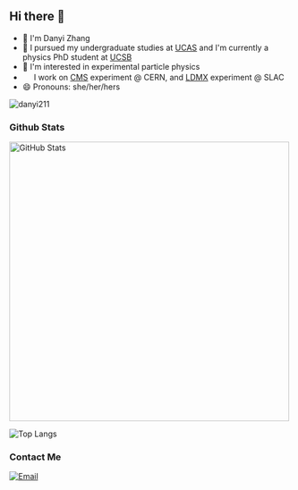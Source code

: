 ## Hi there 👋
- 🌱 I'm Danyi Zhang
- 📖 I pursued my undergraduate studies at [UCAS](https://english.ucas.ac.cn/) and I'm currently a physics PhD student at [UCSB](https://www.physics.ucsb.edu/)
- 🧐 I'm interested in experimental particle physics
- <img src="https://github.com/danyi211/danyi211/assets/81069106/31cf8d9c-aa7d-4be6-b4a4-fdeb3124fa06" width="16" height="16"> I work on [CMS](https://cms.cern/) experiment @ CERN, and [LDMX](https://confluence.slac.stanford.edu/display/MME/Light+Dark+Matter+Experiment) experiment @ SLAC
- 😄 Pronouns: she/her/hers

![danyi211](https://komarev.com/ghpvc/?username=danyi211)

<!--
**danyi211/danyi211** is a ✨ _special_ ✨ repository because its `README.md` (this file) appears on your GitHub profile.

Here are some ideas to get you started:

- 🔭 I’m currently working on ...
- 🌱 I’m currently learning ...
- 👯 I’m looking to collaborate on ...
- 🤔 I’m looking for help with ...
- 💬 Ask me about ...
- 📫 How to reach me: ...
- 😄 Pronouns: ...
- ⚡ Fun fact: ...
-->



### Github Stats
<img width="500px"  alt="GitHub Stats" src="https://github-readme-stats.vercel.app/api?username=danyi211&count_private=true&show_icons=true"/>

![Top Langs](https://github-readme-stats.vercel.app/api/top-langs/?username=danyi211\&layout=compact)

### Contact Me
<a href="mailto:danyi.zhang@protonmail.com"><img alt="Email" src="https://img.shields.io/badge/Email-danyi.zhang@protonmail.com-8b89cc?style=flat-square&logo=protonmail"></a>
